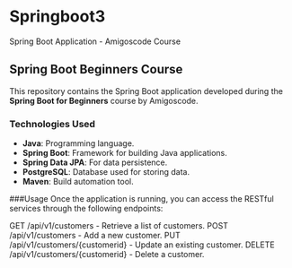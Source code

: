 # Springboot3
Spring Boot Application - Amigoscode Course

## Spring Boot Beginners Course

This repository contains the Spring Boot application developed during the **Spring Boot for Beginners** course by Amigoscode.

### Technologies Used

- **Java**: Programming language.
- **Spring Boot**: Framework for building Java applications.
- **Spring Data JPA**: For data persistence.
- **PostgreSQL**: Database used for storing data.
- **Maven**: Build automation tool.

###Usage
Once the application is running, you can access the RESTful services through the following endpoints:

GET /api/v1/customers - Retrieve a list of customers.
POST /api/v1/customers - Add a new customer.
PUT /api/v1/customers/{customerid} - Update an existing customer.
DELETE /api/v1/customers/{customerid} - Delete a customer.

